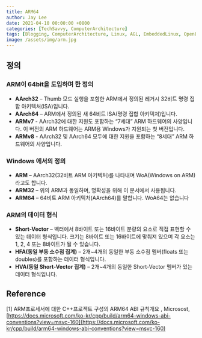 ```yaml
---
title: ARM64
author: Jay Lee
date: 2021-04-10 00:00:00 +0800
categories: [TechSavvy, ComputerArchitecture]
tags: [Blogging, ComputerArchitecture, Linux, AGL, EmbeddedLinux, OpenEmbedded, Yocto, CrossDevelopment, GCC, GDB, Toolchain]
image: /assets/img/arm.jpg
---
```


## 정의

### ARM이 64bit을 도입하며 한 정의

- **AArch32** – Thumb 모드 실행을 포함한 ARM에서 정의된 레거시 32비트 명령 집합 아키텍처(ISA)입니다.
- **AArch64** – ARM에서 정의된 새 64비트 ISA(명령 집합 아키텍처)입니다.
- **ARMv7** - AArch32에 대한 지원도 포함하는 “7세대” ARM 하드웨어의 사양입니다. 이 버전의 ARM 하드웨어는 ARM용 Windows가 지원되는 첫 버전입니다.
- **ARMv8** - AArch32 및 AArch64 모두에 대한 지원을 포함하는 “8세대” ARM 하드웨어의 사양입니다.

### Windows 에서의 정의

- **ARM** – AArch32(32비트 ARM 아키텍처)를 나타내며 WoA(Windows on ARM)라고도 합니다.
- **ARM32** – 위의 ARM과 동일하며, 명확성을 위해 이 문서에서 사용됩니다.
- **ARM64** – 64비트 ARM 아키텍처(AArch64)를 말합니다. WoA64는 없습니다

### ARM의 데이터 형식

- **Short-Vector** – 벡터에서 8바이트 또는 16바이트 분량의 요소로 직접 표현할 수 있는 데이터 형식입니다. 크기는 8바이트 또는 16바이트에 맞춰져 있으며 각 요소는 1, 2, 4 또는 8바이트가 될 수 있습니다.
- **HFA(동일 부동 소수점 집계)** – 2개~4개의 동일한 부동 소수점 멤버(floats 또는 doubles)를 포함하는 데이터 형식입니다.
- **HVA(동일 Short-Vector 집계)** – 2개~4개의 동일한 Short-Vector 멤버가 있는 데이터 형식입니다.

## Reference

[1] ARM프로세서에 대한 C++프로젝트 구성의 ARM64 ABI 규칙개요 , Microsost, [https://docs.microsoft.com/ko-kr/cpp/build/arm64-windows-abi-conventions?view=msvc-160](https://docs.microsoft.com/ko-kr/cpp/build/arm64-windows-abi-conventions?view=msvc-160)